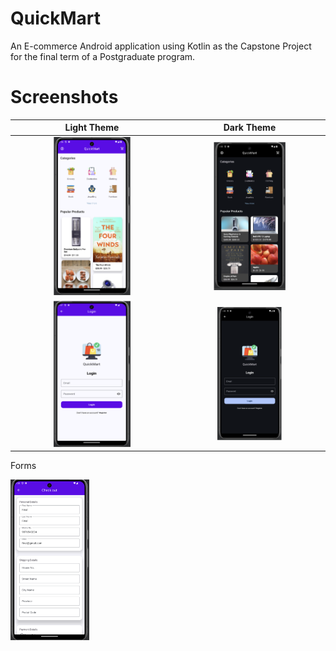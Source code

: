 
# QuickMart

An E-commerce Android application using Kotlin as the Capstone Project for the final term of a Postgraduate program.

# Screenshots

Light Theme             |  Dark Theme
:-------------------------:|:-------------------------:
<img src="https://github.com/falakjatin/QuickMart/blob/master/Screenshots/ss1.png" width=50% height=50%>  |  <img src="https://github.com/falakjatin/QuickMart/blob/master/Screenshots/ss2.png" width=50% height=50%>
<img src="https://github.com/falakjatin/QuickMart/blob/master/Screenshots/ss4.png" width=50% height=50%>  |  <img src="https://github.com/falakjatin/QuickMart/blob/master/Screenshots/ss5.png" width=45% height=45%>

Forms

<img src="https://github.com/falakjatin/QuickMart/blob/master/Screenshots/ss3.png" width=25% height=25%>
